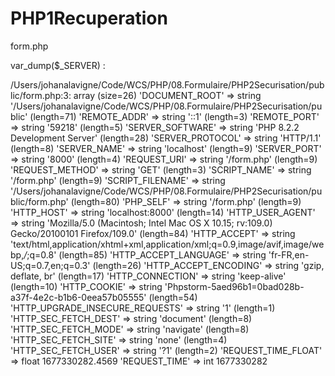 # PHP1Recuperation

form.php
<?php
//var_dump($_SERVER);
if ($_SERVER['REQUEST_METHOD'] === 'POST') {
    var_dump($_POST);
    die(); }
?>


var_dump($_SERVER) :

/Users/johanalavigne/Code/WCS/PHP/08.Formulaire/PHP2Securisation/public/form.php:3:
array (size=26)
'DOCUMENT_ROOT' => string '/Users/johanalavigne/Code/WCS/PHP/08.Formulaire/PHP2Securisation/public' (length=71)
'REMOTE_ADDR' => string '::1' (length=3)
'REMOTE_PORT' => string '59218' (length=5)
'SERVER_SOFTWARE' => string 'PHP 8.2.2 Development Server' (length=28)
'SERVER_PROTOCOL' => string 'HTTP/1.1' (length=8)
'SERVER_NAME' => string 'localhost' (length=9)
'SERVER_PORT' => string '8000' (length=4)
'REQUEST_URI' => string '/form.php' (length=9)
'REQUEST_METHOD' => string 'GET' (length=3)
'SCRIPT_NAME' => string '/form.php' (length=9)
'SCRIPT_FILENAME' => string '/Users/johanalavigne/Code/WCS/PHP/08.Formulaire/PHP2Securisation/public/form.php' (length=80)
'PHP_SELF' => string '/form.php' (length=9)
'HTTP_HOST' => string 'localhost:8000' (length=14)
'HTTP_USER_AGENT' => string 'Mozilla/5.0 (Macintosh; Intel Mac OS X 10.15; rv:109.0) Gecko/20100101 Firefox/109.0' (length=84)
'HTTP_ACCEPT' => string 'text/html,application/xhtml+xml,application/xml;q=0.9,image/avif,image/webp,*/*;q=0.8' (length=85)
'HTTP_ACCEPT_LANGUAGE' => string 'fr-FR,en-US;q=0.7,en;q=0.3' (length=26)
'HTTP_ACCEPT_ENCODING' => string 'gzip, deflate, br' (length=17)
'HTTP_CONNECTION' => string 'keep-alive' (length=10)
'HTTP_COOKIE' => string 'Phpstorm-5aed96b1=0bad028b-a37f-4e2c-b1b6-0eea57b05555' (length=54)
'HTTP_UPGRADE_INSECURE_REQUESTS' => string '1' (length=1)
'HTTP_SEC_FETCH_DEST' => string 'document' (length=8)
'HTTP_SEC_FETCH_MODE' => string 'navigate' (length=8)
'HTTP_SEC_FETCH_SITE' => string 'none' (length=4)
'HTTP_SEC_FETCH_USER' => string '?1' (length=2)
'REQUEST_TIME_FLOAT' => float 1677330282.4569
'REQUEST_TIME' => int 1677330282